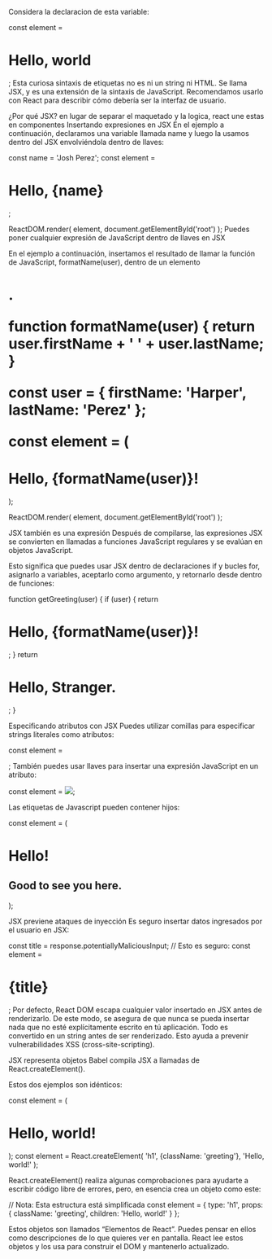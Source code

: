 Considera la declaracion de esta variable:

const element = <h1>Hello, world</h1>;
Esta curiosa sintaxis de etiquetas no es ni un string ni HTML.
Se llama JSX, y es una extensión de la sintaxis de JavaScript. Recomendamos usarlo con React para describir cómo debería ser la interfaz de usuario.

¿Por qué JSX?
en lugar de separar el maquetado y la logica, react une estas en componentes
Insertando expresiones en JSX
En el ejemplo a continuación, declaramos una variable llamada name y luego la usamos dentro del JSX envolviéndola dentro de llaves:

const name = 'Josh Perez';
const element = <h1>Hello, {name}</h1>;

ReactDOM.render(
  element,
  document.getElementById('root')
);
Puedes poner cualquier expresión de JavaScript dentro de llaves en JSX

En el ejemplo a continuación, insertamos el resultado de llamar la función de JavaScript, formatName(user), dentro de un elemento <h1>.

function formatName(user) {
  return user.firstName + ' ' + user.lastName;
}

const user = {
  firstName: 'Harper',
  lastName: 'Perez'
};

const element = (
  <h1>
    Hello, {formatName(user)}!
  </h1>
);

ReactDOM.render(
  element,
  document.getElementById('root')
);

JSX también es una expresión
Después de compilarse, las expresiones JSX se convierten en llamadas a funciones JavaScript regulares y se evalúan en objetos JavaScript.

Esto significa que puedes usar JSX dentro de declaraciones if y bucles for, asignarlo a variables, aceptarlo como argumento, y retornarlo desde dentro de funciones:

function getGreeting(user) {
  if (user) {
    return <h1>Hello, {formatName(user)}!</h1>;
  }
  return <h1>Hello, Stranger.</h1>;
}

Especificando atributos con JSX
Puedes utilizar comillas para especificar strings literales como atributos:

const element = <div tabIndex="0"></div>;
También puedes usar llaves para insertar una expresión JavaScript en un atributo:

const element = <img src={user.avatarUrl}></img>;

Las etiquetas de Javascript pueden contener hijos:

const element = (
  <div>
    <h1>Hello!</h1>
    <h2>Good to see you here.</h2>
  </div>
);

JSX previene ataques de inyección
Es seguro insertar datos ingresados por el usuario en JSX:

const title = response.potentiallyMaliciousInput;
// Esto es seguro:
const element = <h1>{title}</h1>;
Por defecto, React DOM escapa cualquier valor insertado en JSX antes de renderizarlo. De este modo, se asegura de que nunca se pueda insertar nada que no esté explícitamente escrito en tú aplicación. Todo es convertido en un string antes de ser renderizado. Esto ayuda a prevenir vulnerabilidades XSS (cross-site-scripting).

JSX representa objetos
Babel compila JSX a llamadas de React.createElement().

Estos dos ejemplos son idénticos:

const element = (
  <h1 className="greeting">
    Hello, world!
  </h1>
);
const element = React.createElement(
  'h1',
  {className: 'greeting'},
  'Hello, world!'
);

React.createElement() realiza algunas comprobaciones para ayudarte a escribir código libre de errores, pero, en esencia crea un objeto como este:

// Nota: Esta estructura está simplificada
const element = {
  type: 'h1',
  props: {
    className: 'greeting',
    children: 'Hello, world!'
  }
};

Estos objetos son llamados “Elementos de React”. Puedes pensar en ellos como descripciones de lo que quieres ver en pantalla. React lee estos objetos y los usa para construir el DOM y mantenerlo actualizado.